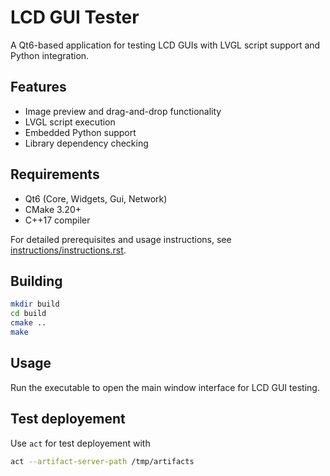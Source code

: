 # LCD GUI Tester

A Qt6-based application for testing LCD GUIs with LVGL script support and Python integration.

## Features

- Image preview and drag-and-drop functionality
- LVGL script execution
- Embedded Python support
- Library dependency checking

## Requirements

- Qt6 (Core, Widgets, Gui, Network)
- CMake 3.20+
- C++17 compiler

For detailed prerequisites and usage instructions, see [instructions/instructions.rst](instructions/instructions.rst).

## Building

```bash
mkdir build
cd build
cmake ..
make
```

## Usage

Run the executable to open the main window interface for LCD GUI testing.

## Test deployement  

Use `act` for test deployement with  

``` bash
act --artifact-server-path /tmp/artifacts
```
